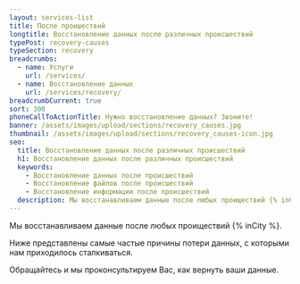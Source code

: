 ```yaml
---
layout: services-list
title: После проишествий
longtitle: Восстановление данных после различных происшествий
typePost: recovery-causes
typeSection: recovery
breadcrumbs:
  - name: Услуги
    url: /services/
  - name: Восстановление данных
    url: /services/recovery/
breadcrumbCurrent: true
sort: 300
phoneCallToActionTitle: Нужно восстановление данных? Звоните!
banner: /assets/images/upload/sections/recovery_causes.jpg
thumbnail: /assets/images/upload/sections/recovery_causes-icon.jpg
seo:
  title: Восстановление данных после различных происшествий
  h1: Восстановление данных после различных происшествий
  keywords: 
    - Восстановление данных после происшествий
    - Восстановление файлов после происшествий
    - Восстановление информации после происшествий
  description: Мы восстанавливаем данные после любых проиществий {% inCity %}. Если Вам необходимо вернуть, утерянные во время какого-нибудь проишествия, данные - обращайтесь и мы Вас соориентируем по цене и срокам восстановления.
---
```

Мы восстанавливаем данные после любых проиществий {% inCity %}.

Ниже представлены самые частые причины потери данных, с которыми нам приходилось сталкиваться.

Обращайтесь и мы проконсультируем Вас, как вернуть ваши данные.